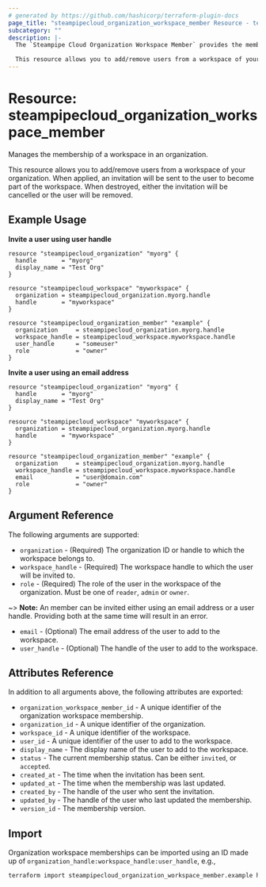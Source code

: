 ```yaml
---
# generated by https://github.com/hashicorp/terraform-plugin-docs
page_title: "steampipecloud_organization_workspace_member Resource - terraform-provider-steampipecloud"
subcategory: ""
description: |-
  The `Steampipe Cloud Organization Workspace Member` provides the members of a workspace belonging to an organization who can collaborate, run queries and snapshots.

  This resource allows you to add/remove users from a workspace of your organization. When applied, an invitation will be sent to the user to become part of the workspace. When destroyed, either the invitation will be cancelled or the user will be removed.
---
```


# Resource: steampipecloud_organization_workspace_member

Manages the membership of a workspace in an organization.

This resource allows you to add/remove users from a workspace of your 
organization. When applied, an invitation will be sent to the user to become 
part of the workspace. When destroyed, either the invitation will be 
cancelled or the user will be removed.

## Example Usage

**Invite a user using user handle**

```hcl
resource "steampipecloud_organization" "myorg" {
  handle       = "myorg"
  display_name = "Test Org"
}

resource "steampipecloud_workspace" "myworkspace" {
  organization = steampipecloud_organization.myorg.handle
  handle       = "myworkspace"
}

resource "steampipecloud_organization_member" "example" {
  organization     = steampipecloud_organization.myorg.handle
  workspace_handle = steampipecloud_workspace.myworkspace.handle
  user_handle      = "someuser"
  role             = "owner"
}
```

**Invite a user using an email address**

```hcl
resource "steampipecloud_organization" "myorg" {
  handle       = "myorg"
  display_name = "Test Org"
}

resource "steampipecloud_workspace" "myworkspace" {
  organization = steampipecloud_organization.myorg.handle
  handle       = "myworkspace"
}

resource "steampipecloud_organization_member" "example" {
  organization     = steampipecloud_organization.myorg.handle
  workspace_handle = steampipecloud_workspace.myworkspace.handle
  email            = "user@domain.com"
  role             = "owner"
}
```

## Argument Reference

The following arguments are supported:

- `organization` - (Required) The organization ID or handle to which the workspace belongs to.
- `workspace_handle` - (Required) The workspace handle to which the user will be invited to.
- `role` - (Required) The role of the user in the workspace of the organization. Must be one of `reader`, `admin` or `owner`.

~> **Note:** An member can be invited either using an email address or a user handle. Providing both at the same time will result in an error.

- `email` - (Optional) The email address of the user to add to the workspace.
- `user_handle` - (Optional) The handle of the user to add to the workspace.

## Attributes Reference

In addition to all arguments above, the following attributes are exported:

- `organization_workspace_member_id` - A unique identifier of the organization workspace membership.
- `organization_id` - A unique identifier of the organization.
- `workspace_id` - A unique identifier of the workspace.
- `user_id` - A unique identifier of the user to add to the workspace.
- `display_name` - The display name of the user to add to the workspace.
- `status` - The current membership status. Can be either `invited`, or `accepted`.
- `created_at` - The time when the invitation has been sent.
- `updated_at` - The time when the membership was last updated.
- `created_by` - The handle of the user who sent the invitation.
- `updated_by` - The handle of the user who last updated the membership.
- `version_id` - The membership version.

## Import

Organization workspace memberships can be imported using an ID made up of `organization_handle:workspace_handle:user_handle`, e.g.,

```sh
terraform import steampipecloud_organization_workspace_member.example hashicorp:dev:someuser
```
